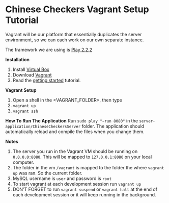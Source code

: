 # Chinese Checkers Vagrant Setup Tutorial

Vagrant will be our platform that essentially duplicates the server environment, so we can each work on our own separate instance.

The framework we are using is [Play 2.2.2](www.playframework.com)

**Installation**
1. Install [Virtual Box](https://www.virtualbox.org/wiki/Downloads)
2. Download [Vagrant](www.vagrantup.com/downloads)
3. Read the [getting started](http://docs.vagrantup.com/v2/getting-started/index.html) tutorial.

**Vagrant Setup**
1. Open a shell in the <VAGRANT_FOLDER>, then type 
2. `vagrant up`
3. `vagrant ssh`

**How To Run The Application**
Run `sudo play "~run 8080"` in the `server-application/ChineseCheckersServer` folder. The application should automatically reload and compile the files when you change them.

**Notes**
1. The server you run in the Vagrant VM should be running on `0.0.0.0:8080`. This will be mapped to `127.0.0.1:8080` on your local computer.
2. The folder in the vm `/vagrant` is mapped to the folder the where `vagrant up` was ran. So the current folder.
3. MySQL username is `user` and password is `root`
4. To start vagrant at each development session run `vagrant up`
5. DON'T FORGET to run `vagrant suspend` or `vagrant halt` at the end of each development session or it will keep running in the background.